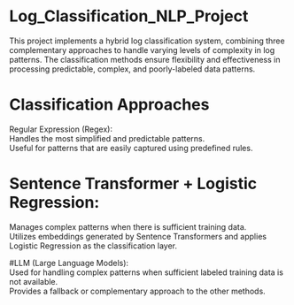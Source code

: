 # Log_Classification_NLP_Project
This project implements a hybrid log classification system, combining three complementary approaches to handle varying levels of complexity in log patterns. The classification methods ensure flexibility and effectiveness in processing predictable, complex, and poorly-labeled data patterns.

# Classification Approaches  
Regular Expression (Regex):  
Handles the most simplified and predictable patterns.  
Useful for patterns that are easily captured using predefined rules.  

# Sentence Transformer + Logistic Regression:  
Manages complex patterns when there is sufficient training data.  
Utilizes embeddings generated by Sentence Transformers and applies Logistic Regression as the classification layer.  

#LLM (Large Language Models):  
Used for handling complex patterns when sufficient labeled training data is not available.  
Provides a fallback or complementary approach to the other methods.  
